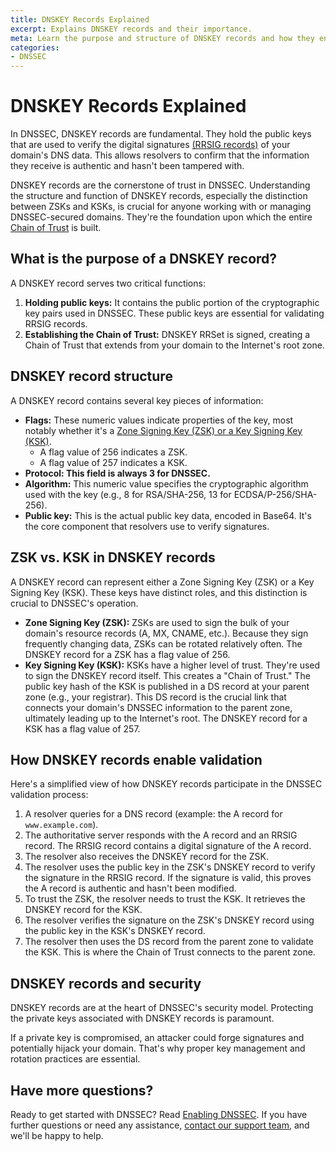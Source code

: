 ```yaml
---
title: DNSKEY Records Explained
excerpt: Explains DNSKEY records and their importance.
meta: Learn the purpose and structure of DNSKEY records and how they enable validation.
categories:
- DNSSEC
---
```

# DNSKEY Records Explained

In DNSSEC, DNSKEY records are fundamental. They hold the public keys that are used to verify the digital signatures [(RRSIG records)](/articles/understanding-rrsets-rrsigs/#what-is-an-rrsig) of your domain's DNS data. This allows resolvers to confirm that the information they receive is authentic and hasn't been tampered with.

DNSKEY records are the cornerstone of trust in DNSSEC. Understanding the structure and function of DNSKEY records, especially the distinction between ZSKs and KSKs, is crucial for anyone working with or managing DNSSEC-secured domains. They're the foundation upon which the entire [Chain of Trust](/articles/dnssec-chain-of-trust/) is built.

## What is the purpose of a DNSKEY record?
A DNSKEY record serves two critical functions:
1. **Holding public keys:** It contains the public portion of the cryptographic key pairs used in DNSSEC. These public keys are essential for validating RRSIG records.
1. **Establishing the Chain of Trust:** DNSKEY RRSet is signed, creating a Chain of Trust that extends from your domain to the Internet's root zone.

## DNSKEY record structure
A DNSKEY record contains several key pieces of information:

- **Flags:** These numeric values indicate properties of the key, most notably whether it's a [Zone Signing Key (ZSK) or a Key Signing Key (KSK)](/articles/types-of-dnssec-keys/).
    - A flag value of 256 indicates a ZSK.
    - A flag value of 257 indicates a KSK.
- **Protocol: This field is always 3 for DNSSEC.**
- **Algorithm:** This numeric value specifies the cryptographic algorithm used with the key (e.g., 8 for RSA/SHA-256, 13 for ECDSA/P-256/SHA-256).
- **Public key:** This is the actual public key data, encoded in Base64. It's the core component that resolvers use to verify signatures.

## ZSK vs. KSK in DNSKEY records
A DNSKEY record can represent either a Zone Signing Key (ZSK) or a Key Signing Key (KSK). These keys have distinct roles, and this distinction is crucial to DNSSEC's operation.
- **Zone Signing Key (ZSK):** ZSKs are used to sign the bulk of your domain's resource records (A, MX, CNAME, etc.). Because they sign frequently changing data, ZSKs can be rotated relatively often. The DNSKEY record for a ZSK has a flag value of 256.
- **Key Signing Key (KSK):** KSKs have a higher level of trust. They're used to sign the DNSKEY record itself. This creates a "Chain of Trust." The public key hash of the KSK is published in a DS record at your parent zone (e.g., your registrar). This DS record is the crucial link that connects your domain's DNSSEC information to the parent zone, ultimately leading up to the Internet's root. The DNSKEY record for a KSK has a flag value of 257.

## How DNSKEY records enable validation
Here's a simplified view of how DNSKEY records participate in the DNSSEC validation process:
1. A resolver queries for a DNS record (example: the A record for `www.example.com`).
1. The authoritative server responds with the A record and an RRSIG record. The RRSIG record contains a digital signature of the A record.
1. The resolver also receives the DNSKEY record for the ZSK.
1. The resolver uses the public key in the ZSK's DNSKEY record to verify the signature in the RRSIG record. If the signature is valid, this proves the A record is authentic and hasn't been modified.
1. To trust the ZSK, the resolver needs to trust the KSK. It retrieves the DNSKEY record for the KSK.
1. The resolver verifies the signature on the ZSK's DNSKEY record using the public key in the KSK's DNSKEY record.
1. The resolver then uses the DS record from the parent zone to validate the KSK. This is where the Chain of Trust connects to the parent zone.

## DNSKEY records and security
DNSKEY records are at the heart of DNSSEC's security model. Protecting the private keys associated with DNSKEY records is paramount. 

If a private key is compromised, an attacker could forge signatures and potentially hijack your domain. That's why proper key management and rotation practices are essential.

## Have more questions?
Ready to get started with DNSSEC? Read [Enabling DNSSEC](/articles/enabling-dnssec/). If you have further questions or need any assistance, [contact our support team](https://dnsimple.com/feedback), and we'll be happy to help.
